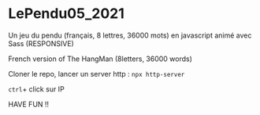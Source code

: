 # LePendu05_2021
Un jeu du pendu (français, 8 lettres, 36000 mots) en javascript animé avec Sass (RESPONSIVE)

French version of The HangMan (8letters, 36000 words)

Cloner le repo, lancer un server http : `npx http-server`

`ctrl`+ click sur IP 

HAVE FUN !!
